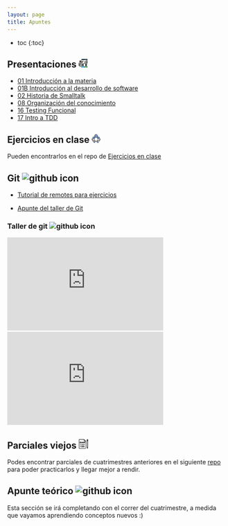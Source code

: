```yaml
---
layout: page
title: Apuntes
---
```


* toc
{:toc}

## Presentaciones <img alt="github icon" width="20px" src="./assets/icons/presentacion.svg" />

- [01 Introducción a la materia](https://docs.google.com/presentation/d/1ST938Jz3ue72WwHPF8NED9oD8npSO91YCp-HT4ASvKk/edit?usp=sharing)
- [01B Introducción al desarrollo de software](https://docs.google.com/presentation/d/1RzytcrdgN8_kpnF4EwwvqYrsV1UaE-uayCYpLiK8D4s/edit?usp=sharing)
- [02 Historia de Smalltalk](https://docs.google.com/presentation/d/11n9qoshAkUwpw85IDaSIMsNzmMopCmdWh0ve0Vvotrg/edit?usp=sharing)
- [08 Organización del conocimiento](https://docs.google.com/presentation/d/1xO-XXfD3g2DhVYWm_Ux3YIDY_tCURWM_nAjVxYEHnDs/edit?usp=sharing)
- [16 Testing Funcional](https://drive.google.com/file/d/1E9AvAHDNfYs2KS8A8yzLZpXxQNe2VbxQ/view?usp=sharing) 
- [17 Intro a TDD](https://docs.google.com/presentation/d/1-lj4R9sZpwv55WtwOqcd-YCeBfIIBqOfq0dgP7R8jW4/edit?usp=sharing)

## Ejercicios en clase <img alt="github icon" width="20px" src="./assets/icons/practica.svg" />

Pueden encontrarlos en el repo de [Ejercicios en clase](https://github.com/algoritmos-iii/ejercicios-en-clase-2022-2c)

## Git <img alt="github icon" width="20px" src="https://icongr.am/devicon/git-plain.svg?size=148&color=currentColor" />

- [Tutorial de remotes para ejercicios](https://gist.github.com/iloyarte/2543280524166ad63f46ea326322cc1c)

- [Apunte del taller de Git](https://docs.google.com/document/d/1VwJUVTMz1psGqdaNR2NJWo8mtPoK2FvDB1cP9xQObcQ/edit?usp=sharing)

### Taller de git <img alt="github icon" width="22px" src="https://icongr.am/clarity/film-strip.svg?size=148&color=currentColor" />

<iframe width="360" height="215" src="https://www.youtube.com/embed/L0RHt3P6S94" title="Taller de git - 20202c" frameborder="0" allow="accelerometer; autoplay; clipboard-write; encrypted-media; gyroscope; picture-in-picture" allowfullscreen></iframe>

<iframe width="360" height="215" src="https://www.youtube.com/embed/OgXfPAw2WoU" title="Taller de git" frameborder="0" allow="accelerometer; autoplay; clipboard-write; encrypted-media; gyroscope; picture-in-picture" allowfullscreen></iframe>

## Parciales viejos <img alt="exam icon" width="22px" src="./assets/icons/examen.png" />

Podes encontrar parciales de cuatrimestres anteriores en el siguiente [repo](https://github.com/algoritmos-iii/parciales-viejos) para poder practicarlos y llegar mejor a rendir.

## Apunte teórico <img alt="github icon" width="20px" src="https://icongr.am/clarity/library.svg?size=128&color=currentColor" />

<p class="text-muted">Esta sección se irá completando con el correr del cuatrimestre, a medida que vayamos aprendiendo conceptos nuevos :) </p>
